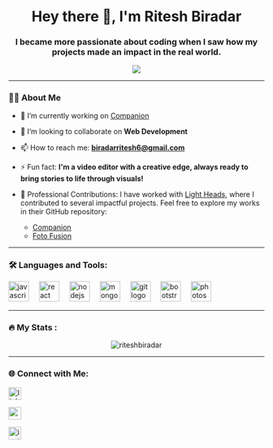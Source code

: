 


<h1 align="center">Hey there 👋, I'm Ritesh Biradar</h1>

<h3 align="center">I became more passionate about coding when I saw how my projects made an impact in the real world.</h3>



<div align="center">

  <img src="https://visitor-badge.laobi.icu/badge?page_id=riteshbiradar.riteshbiradar" />

</div>



---



<h3 align="left">👩‍💻 About Me</h3>



- 🔭 I’m currently working on [Companion](https://github.com/Light-Heads/companion-service)  

- 👯 I’m looking to collaborate on **Web Development**  

- 📫 How to reach me: **biradarritesh6@gmail.com**  

- ⚡ Fun fact: **I'm a video editor with a creative edge, always ready to bring stories to life through visuals!**

- 🏢 Professional Contributions:
I have worked with [Light Heads](https://github.com/Light-Heads), where I contributed to several impactful projects.
        Feel free to explore my works in their GitHub repository:
  - [Companion](https://github.com/Light-Heads/companion-service/tree/dmlCommands)
  - [Foto Fusion](https://github.com/Light-Heads/ritesh-learning/tree/wip/completecode)

---



<h3 align="left">🛠 Languages and Tools:</h3>

<div align="left">

  <img src="https://cdn.jsdelivr.net/gh/devicons/devicon/icons/javascript/javascript-original.svg" height="40" alt="javascript logo" />

  <img width="12" />

  <img src="https://cdn.jsdelivr.net/gh/devicons/devicon/icons/react/react-original-wordmark.svg" height="40" alt="react logo" />

  <img width="12" />

  <img src="https://cdn.jsdelivr.net/gh/devicons/devicon/icons/nodejs/nodejs-original-wordmark.svg" height="40" alt="nodejs logo" />

  <img width="12" />

  <img src="https://cdn.jsdelivr.net/gh/devicons/devicon/icons/mongodb/mongodb-original-wordmark.svg" height="40" alt="mongodb logo" />

  <img width="12" />

  <img src="https://cdn.jsdelivr.net/gh/devicons/devicon/icons/git/git-original.svg" height="40" alt="git logo" />

  <img width="12" />

  <img src="https://cdn.jsdelivr.net/gh/devicons/devicon/icons/bootstrap/bootstrap-plain-wordmark.svg" height="40" alt="bootstrap logo" />

  <img width="12" />

  <img src="https://cdn.jsdelivr.net/gh/devicons/devicon/icons/photoshop/photoshop-line.svg" height="40" alt="photoshop logo" />

</div>



---



<h3 align="left">🔥 My Stats :</h3>

<div align="center">

  <img src="https://github-readme-stats.vercel.app/api?username=riteshbiradar&show_icons=true&locale=en" alt="riteshbiradar" />

</div>



---



<h3 align="left">🌐 Connect with Me:</h3>

<div align="left">

  <a href="https://linkedin.com/in/ritesh-biradar" target="blank"><img align="center" src="https://img.shields.io/static/v1?message=LinkedIn&logo=linkedin&label=&color=0077B5&logoColor=white&labelColor=&style=for-the-badge" height="25" alt="linkedin logo" /></a>

  <a href="https://www.youtube.com/c/@riteshbiradar421" target="blank"><img align="center" src="https://img.shields.io/static/v1?message=Youtube&logo=youtube&label=&color=FF0000&logoColor=white&labelColor=&style=for-the-badge" height="25" alt="youtube logo" /></a>

  <a href="https://instagram.com/_riteshbiradar_" target="blank"><img align="center" src="https://img.shields.io/static/v1?message=Instagram&logo=instagram&label=&color=E4405F&logoColor=white&labelColor=&style=for-the-badge" height="25" alt="instagram logo" /></a>

</div>


